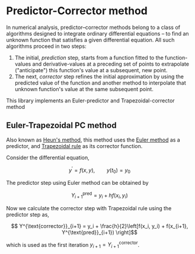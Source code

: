 # Predictor-Corrector method

In numerical analysis, predictor–corrector methods belong to a class of algorithms designed to integrate ordinary differential equations – to find an unknown function that satisfies a given differential equation. All such algorithms proceed in two steps:

1. The initial, *prediction* step, starts from a function fitted to the function-values and derivative-values at a preceding set of points to extrapolate ("anticipate") this function's value at a subsequent, new point.
2. The next, *corrector* step refines the initial approximation by using the predicted value of the function and another method to interpolate that unknown function's value at the same subsequent point.

This library implements an Euler-predictor and Trapezoidal-corrector method

## Euler-Trapezoidal PC method

Also known as [Heun's method](https://en.wikipedia.org/wiki/Heun%27s_method), this method uses the [Euler method](https://en.wikipedia.org/wiki/Euler_method) as a predictor, and [Trapezoidal rule](https://en.wikipedia.org/wiki/Trapezoidal_rule_(differential_equations)) as its corrector function.

Consider the differential equation,

$$ y^\prime = f(x, y),\qquad y(t_0) = y_0$$

The predictor step using Euler method can be obtained by

$$ Y^{\text{pred}}_{i+1} = y_i + hf(x_i, y_i)$$

Now we calculate the corrector step with Trapezoidal rule using the predictor step as,

$$ Y^{\text{corrector}}_{i+1} = y_i + \frac{h}{2}\left[f(x_i, y_i) + f(x_{i+1}, Y^{\text{pred}}_{i+1}) \right]$$

which is used as the first iteration $y_{i+1} = Y^{\text{corrector}}_{i+1}$.